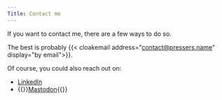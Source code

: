 ```yaml
---
Title: Contact me
---
```


If you want to contact me, there are a few ways to do so.

The best is probably {{< cloakemail address="contact@pressers.name" display="by email">}}.

Of course, you could also reach out on:

* [LinkedIn](https://www.linkedin.com/in/steven-presser/)
* {{<rawhtml>}}<a rel="me" href="https://mastodon.social/@spresser">Mastodon</a>{{</rawhtml>}}